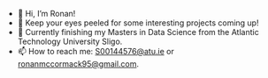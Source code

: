 - 👋 Hi, I’m Ronan!
- 👀 Keep your eyes peeled for some interesting projects coming up!
- 🌱 Currently finishing my Masters in Data Science from the Atlantic Technology University Sligo.
- 📫 How to reach me: S00144576@atu.ie or ronanmccormack95@gmail.com.

<!---
ronanmccormack-ca/ronanmccormack-ca is a ✨ special ✨ repository because its `README.md` (this file) appears on your GitHub profile.
You can click the Preview link to take a look at your changes.
--->
